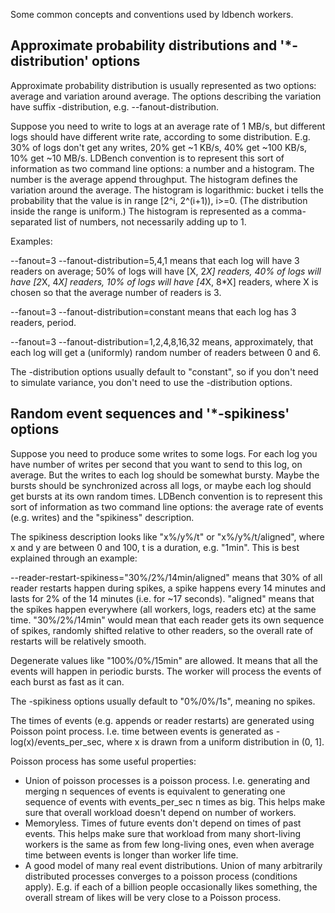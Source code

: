 Some common concepts and conventions used by ldbench workers.

## Approximate probability distributions and '*-distribution' options

Approximate probability distribution is usually represented as two options: average and variation around average. The options describing the variation have suffix -distribution, e.g. --fanout-distribution.

Suppose you need to write to logs at an average rate of 1 MB/s, but different logs should have different write rate, according to some distribution. E.g. 30% of logs don't get any writes, 20% get ~1 KB/s, 40% get ~100 KB/s, 10% get ~10 MB/s. LDBench convention is to represent this sort of information as two command line options: a number and a histogram. The number is the average append throughput. The histogram defines the variation around the average. The histogram is logarithmic: bucket i tells the probability that the value is in range [2^i, 2^(i+1)), i>=0. (The distribution inside the range is uniform.) The histogram is represented as a comma-separated list of numbers, not necessarily adding up to 1.

Examples:

--fanout=3 --fanout-distribution=5,4,1 means that each log will have 3 readers on average; 50% of logs will have [X, 2*X] readers, 40% of logs will have [2*X, 4*X] readers, 10% of logs will have [4*X, 8*X] readers, where X is chosen so that the average number of readers is 3.

--fanout=3 --fanout-distribution=constant means that each log has 3 readers, period.

--fanout=3 --fanout-distribution=1,2,4,8,16,32 means, approximately, that each log will get a (uniformly) random number of readers between 0 and 6.

The -distribution options usually default to "constant", so if you don't need to simulate variance, you don't need to use the -distribution options.


## Random event sequences and '*-spikiness' options

Suppose you need to produce some writes to some logs. For each log you have number of writes per second that you want to send to this log, on average. But the writes to each log should be somewhat bursty. Maybe the bursts should be synchronized across all logs, or maybe each log should get bursts at its own random times. LDBench convention is to represent this sort of information as two command line options: the average rate of events (e.g. writes) and the "spikiness" description.

The spikiness description looks like "x%/y%/t" or "x%/y%/t/aligned", where x and y are between 0 and 100, t is a duration, e.g. "1min". This is best explained through an example:

--reader-restart-spikiness="30%/2%/14min/aligned" means that 30% of all reader restarts happen during spikes, a spike happens every 14 minutes and lasts for 2% of the 14 minutes (i.e. for ~17 seconds). "aligned" means that the spikes happen everywhere (all workers, logs, readers etc) at the same time. "30%/2%/14min" would mean that each reader gets its own sequence of spikes, randomly shifted relative to other readers, so the overall rate of restarts will be relatively smooth.

Degenerate values like "100%/0%/15min" are allowed. It means that all the events will happen in periodic bursts. The worker will process the events of each burst as fast as it can.

The -spikiness options usually default to "0%/0%/1s", meaning no spikes.

The times of events (e.g. appends or reader restarts) are generated using Poisson point process. I.e. time between events is generated as -log(x)/events_per_sec, where x is drawn from a uniform distribution in (0, 1].

Poisson process has some useful properties:
  * Union of poisson processes is a poisson process. I.e. generating and
    merging n sequences of events is equivalent to generating one sequence
    of events with events_per_sec n times as big. This helps make sure
    that overall workload doesn't depend on number of workers.
  * Memoryless. Times of future events don't depend on times of past
    events. This helps make sure that workload from many short-living
    workers is the same as from few long-living ones, even when average
    time between events is longer than worker life time.
  * A good model of many real event distributions. Union of many
    arbitrarily distributed processes converges to a poisson process
    (conditions apply). E.g. if each of a billion people occasionally
    likes something, the overall stream of likes will be very close to a
    Poisson process.
